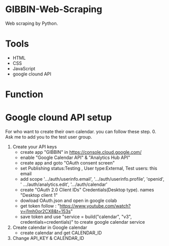 # GIBBIN-Web-Scraping
Web scraping by Python.

# Tools
- HTML
- CSS
- JavaScript
- google clound API

# Function

# Google clound API setup
For who want to create their own calendar. you can follow these step.
0. Ask me to add you to the test user group.
1. Create your API keys
    - create app "GIBBIN" in https://console.cloud.google.com/
    - enable "Google Calendar API" & "Analytics Hub API"
    - create app and goto "OAuth consent screen"
    - set Publishing status:Testing , User type:External, Test users: this email
    - add scope '.../auth/userinfo.email', '.../auth/userinfo.profile', 'openid', '	.../auth/analytics.edit', '.../auth/calendar'
    - create "OAuth 2.0 Client IDs" Credentials(Desktop type). names "Desktop client 1"
    - dowload OAuth.json and open in google colab
    - get token follow : "https://www.youtube.com/watch?v=j1mh0or2CX8&t=153s"
    - save token and use "service = build("calendar", "v3", credentials=credentials)" to create google calendar service
2. Create calendar in Google calendar
    - create calendar and get CALENDAR_ID
3. Change API_KEY & CALENDAR_ID
